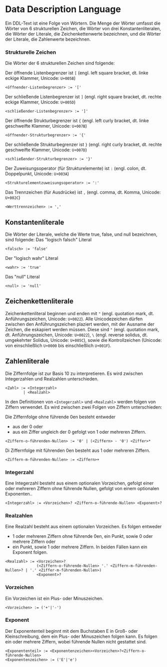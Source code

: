 # Data Description Language
Ein DDL-Text ist eine Folge von Wörtern. Die Menge der Wörter umfasst die Wörter von 6 strukturellen Zeichen, die Wörter von drei Konstantenliteralen, die Wörter der Literale, die Zeichenkettenwerte bezeichnen,  und die Wörter der Literale, die Zahlenwerte bezeichnen.
### Strukturelle Zeichen
Die Wörter der 6 strukturellen Zeichen sind folgende:

Der öffnende Listenbegrenzer ist `[` (engl. left square bracket, dt. linke eckige Klammer, Unicode: `U+005B`)
```
<öffnender-Listenbegrenzer> := '['
```
Der schließende Listenbegrenzer ist `]` (engl. right square bracket, dt. rechte eckige Klammer, Unicode: `U+005D`)
```
<schließender-Listenbegrenzer> := ']'
```
Der öffnende Strukturbegrenzer ist `{` (engl. left curly bracket, dt. linke geschweifte Klammer, Unicode: `U+007B`)
```
<öffnender-Strukturbegrenzer> := '{'
```
Der schließende Strukturbegrenzer ist `}` (engl. right curly bracket, dt. rechte geschweifte Klammer, Unicode: `U+007D`)
```
<schließender-Strukturbegrenzer> := '}'
```
Der Zuweisungsoperator (für Strukturelemente) ist `:` (engl. colon, dt. Doppelpunkt, Unicode: `U+003A`)
```
<Strukturelementzuweisungsoperator> := ':'
```
Das Trennzeichen (für Ausdrücke) ist `,` (engl. comma, dt. Komma, Unicode: `U+002C`)
```
<Werttrennzeichen> := ','
```
## Konstantenliterale

Die Wörter der Literale, welche die Werte true, false, und null bezeichnen, sind folgende:
Das "logisch falsch" Literal
```
<falsch> := 'false'
```
Der "logisch wahr" Literal
```
<wahr> := 'true'
```
Das "null" Literal
```
<null> := 'null'
```
## Zeichenkettenliterale
Zeichenkettenliteral beginnen und enden mit `"` (engl. quotation mark, dt. Anführungszeichen, Unicode: `U+0022`). Alle Unicodezeichen dürfen zwischen den Anführungszeichen plaziert werden, mit der Ausname der Zeichen, die eskapiert werden müssen. Diese sind `"` (engl. quotation mark, dt. Anführungszeichen, Unicode: `U+0022`), `\` (engl. reverse solidus, dt. umgekehrter Solidus, Unicode: `U+005C`), sowie die Kontrollzeichen (Unicode: von einschließlich `U+0000` bis einschließlich `U+001F`).

## Zahlenliterale
Die Ziffernfolge ist zur Basis 10 zu interpretieren.
Es wird zwischen Integerzahlen und Realzahlen unterschieden.

```
<Zahl> := <Integerzahl>
        | <Realzahl>
```

In den Definitionen von `<Integerzahl>` und `<Realzahl>` werden folgen von Ziffern verwendet.
Es wird zwischen zwei Folgen von Ziffern unterschieden:

Die Ziffernfolge ohne führende 0en besteht entweder
- aus der 0 oder
- aus ein Ziffer ungleich der 0 gefolgt von 1 oder mehreren Ziffern.
 
```
<Ziffern-o-führenden-Nullen> := '0' | (<Ziffern> - '0') <Ziffer>*
```

Di Ziffernfolge mit führenden 0en besteht aus
1 oder mehreren Ziffern.

```
<Ziffern-m-führenden-Nullen> := <Ziffern>+
```

### Integerzahl

Eine Integerzahl besteht aus einem optionalen Vorzeichen, gefolgt einer oder mehreren Ziffern ohne führende Nullen,
gefolgt von einem optionalen Exponenten..

```
<Integerzahl> := <Vorzeichen>? <Ziffern-o-führende-Nullen> <Exponent>?
```

### Realzahlen

Eine Realzahl besteht aus einem optionalen Vorzeichen.
Es folgen entweder
- 1 oder mehreren Ziffern ohne führende 0en, ein Punkt, sowie 0 oder mehrere Ziffern oder
- ein Punkt, sowie 1 oder mehrere Ziffern.
In beiden Fällen kann ein Exponent folgen.

```
<Realzahl> := <Vorzeichen>?
              (<Ziffern-o-führende-Nullen> '.' <Ziffern-m-führenden-Nullen>? | '.' <Ziffer-m-führenden-Nullen>)
              <Exponent>?
```

### Vorzeichen
Ein Vorzeichen ist ein Plus- oder Minuszeichen.

```
<Vorzeichen> := ('+'|'-')
```

### Exponent

Der Exponententeil beginnt mit dem Buchstaben E in Groß- oder Kleinschreibung,
dem ein Plus- oder Minuszeichen folgen kann. Es folgen ein oder mehrere Ziffern,
wobei führende Nullen nicht gestattet sind.

```
<Exponententeil> := <Exponentenzeichen><Vorzeichen>?<Ziffern-o-führende-Nullen>
<Exponentenzeichen> := ('E'|'e')
```